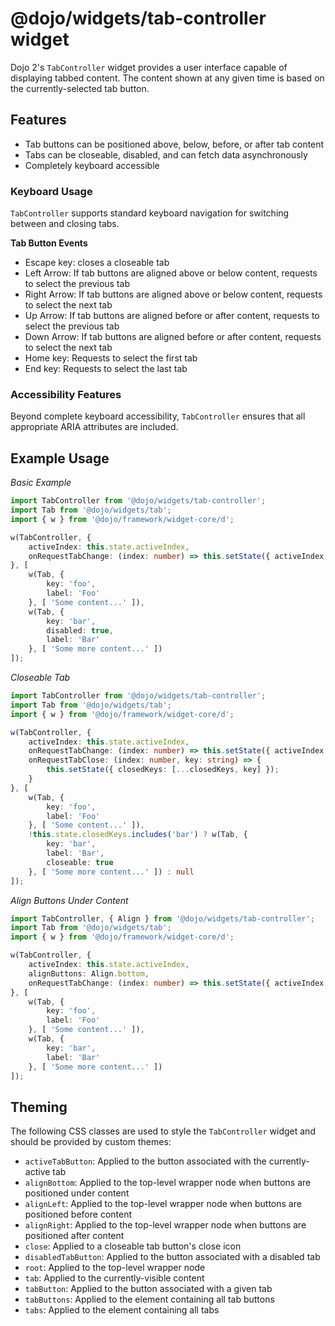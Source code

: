# @dojo/widgets/tab-controller widget

Dojo 2's `TabController` widget provides a user interface capable of displaying tabbed content. The content shown at any given time is based on the currently-selected tab button.

## Features

- Tab buttons can be positioned above, below, before, or after tab content
- Tabs can be closeable, disabled, and can fetch data asynchronously
- Completely keyboard accessible

### Keyboard Usage

`TabController` supports standard keyboard navigation for switching between and closing tabs.

**Tab Button Events**

- Escape key: closes a closeable tab
- Left Arrow: If tab buttons are aligned above or below content, requests to select the previous tab
- Right Arrow: If tab buttons are aligned above or below content, requests to select the next tab
- Up Arrow: If tab buttons are aligned before or after content, requests to select the previous tab
- Down Arrow: If tab buttons are aligned before or after content, requests to select the next tab
- Home key: Requests to select the first tab
- End key: Requests to select the last tab

### Accessibility Features

Beyond complete keyboard accessibility, `TabController` ensures that all appropriate ARIA attributes are included.

## Example Usage

*Basic Example*
```typescript
import TabController from '@dojo/widgets/tab-controller';
import Tab from '@dojo/widgets/tab';
import { w } from '@dojo/framework/widget-core/d';

w(TabController, {
	activeIndex: this.state.activeIndex,
	onRequestTabChange: (index: number) => this.setState({ activeIndex: index })
}, [
	w(Tab, {
		key: 'foo',
		label: 'Foo'
	}, [ 'Some content...' ]),
	w(Tab, {
		key: 'bar',
		disabled: true,
		label: 'Bar'
	}, [ 'Some more content...' ])
]);
```

*Closeable Tab*
```typescript
import TabController from '@dojo/widgets/tab-controller';
import Tab from '@dojo/widgets/tab';
import { w } from '@dojo/framework/widget-core/d';

w(TabController, {
	activeIndex: this.state.activeIndex,
	onRequestTabChange: (index: number) => this.setState({ activeIndex: index }),
	onRequestTabClose: (index: number, key: string) => {
		this.setState({ closedKeys: [...closedKeys, key] });
	}
}, [
	w(Tab, {
		key: 'foo',
		label: 'Foo'
	}, [ 'Some content...' ]),
	!this.state.closedKeys.includes('bar') ? w(Tab, {
		key: 'bar',
		label: 'Bar',
		closeable: true
	}, [ 'Some more content...' ]) : null
]);
```

*Align Buttons Under Content*
```typescript
import TabController, { Align } from '@dojo/widgets/tab-controller';
import Tab from '@dojo/widgets/tab';
import { w } from '@dojo/framework/widget-core/d';

w(TabController, {
	activeIndex: this.state.activeIndex,
	alignButtons: Align.bottom,
	onRequestTabChange: (index: number) => this.setState({ activeIndex: index })
}, [
	w(Tab, {
		key: 'foo',
		label: 'Foo'
	}, [ 'Some content...' ]),
	w(Tab, {
		key: 'bar',
		label: 'Bar'
	}, [ 'Some more content...' ])
]);
```

## Theming

The following CSS classes are used to style the `TabController` widget and should be provided by custom themes:

- `activeTabButton`: Applied to the button associated with the currently-active tab
- `alignBottom`: Applied to the top-level wrapper node when buttons are positioned under content
- `alignLeft`: Applied to the top-level wrapper node when buttons are positioned before content
- `alignRight`: Applied to the top-level wrapper node when buttons are positioned after content
- `close`: Applied to a closeable tab button's close icon
- `disabledTabButton`: Applied to the button associated with a disabled tab
- `root`: Applied to the top-level wrapper node
- `tab`: Applied to the currently-visible content
- `tabButton`: Applied to the button associated with a given tab
- `tabButtons`: Applied to the element containing all tab buttons
- `tabs`: Applied to the element containing all tabs
